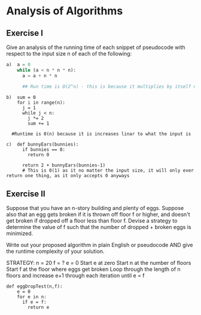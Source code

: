 # Analysis of Algorithms

## Exercise I

Give an analysis of the running time of each snippet of
pseudocode with respect to the input size n of each of the following:

```python
a)  a = 0
    while (a < n * n * n):
      a = a + n * n

      ## Run time is O(2^n) - this is because it multiplies by itself numerous times
```

```
b)  sum = 0
    for i in range(n):
      j = 1
      while j < n:
        j *= 2
        sum += 1

  #Runtime is 0(n) because it is increases linar to what the input is

```

```
c)  def bunnyEars(bunnies):
      if bunnies == 0:
        return 0

      return 2 + bunnyEars(bunnies-1)
      # This is 0(1) as it no matter the input size, it will only ever return one thing, as it only accepts 0 anyways
```

## Exercise II

Suppose that you have an n-story building and plenty of eggs. Suppose also that an egg gets broken if it is thrown off floor f or higher, and doesn't get broken if dropped off a floor less than floor f. Devise a strategy to determine the value of f such that the number of dropped + broken eggs is minimized.

Write out your proposed algorithm in plain English or pseudocode AND give the runtime complexity of your solution.

STRATEGY:
n = 20
f = ?
e = 0
Start e at zero
Start n at the number of floors
Start f at the floor where eggs get broken
Loop through the length of n floors and increase e+1 through each iteration until e = f

```
def eggDropTest(n,f):
    e = 0
    for e in n:
      if e = f:
        return e
```
